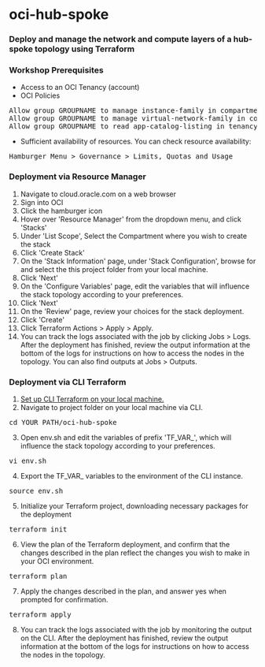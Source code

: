 # oci-hub-spoke
### Deploy and manage the network and compute layers of a hub-spoke topology using Terraform

### Workshop Prerequisites
- Access to an OCI Tenancy (account)
- OCI Policies
<pre>
Allow group GROUPNAME to manage instance-family in compartment COMPARTMENTNAME
Allow group GROUPNAME to manage virtual-network-family in compartment COMPARTMENTNAME
Allow group GROUPNAME to read app-catalog-listing in tenancy
</pre>
- Sufficient availability of resources. You can check resource availability:
<pre>
Hamburger Menu &gt Governance &gt Limits, Quotas and Usage
</pre>

### Deployment via Resource Manager
1. Navigate to cloud.oracle.com on a web browser
2. Sign into OCI
3. Click the hamburger icon
4. Hover over 'Resource Manager' from the dropdown menu, and click 'Stacks'
5. Under 'List Scope', Select the Compartment where you wish to create the stack
6. Click 'Create Stack'
7. On the 'Stack Information' page, under 'Stack Configuration', browse for and select the this project folder from your local machine.
8. Click 'Next'
9. On the 'Configure Variables' page, edit the variables that will influence the stack topology according to your preferences.
10. Click 'Next'
11. On the 'Review' page, review your choices for the stack deployment.
12. Click 'Create'
13. Click Terraform Actions > Apply > Apply.
14. You can track the logs associated with the job by clicking Jobs > Logs. After the deployment has finished, review the output information at the bottom of the logs for instructions on how to access the nodes in the topology. You can also find outputs at Jobs > Outputs.

### Deployment via CLI Terraform



1. [Set up CLI Terraform on your local machine.](https://docs.oracle.com/en-us/iaas/Content/API/SDKDocs/terraformgetstarted.htm) 
2. Navigate to project folder on your local machine via CLI.
<pre>
cd YOUR_PATH/oci-hub-spoke
</pre>
3. Open env.sh and edit the variables of prefix 'TF_VAR_', which will influence the stack topology according to your preferences.
<pre>
vi env.sh
</pre>
4. Export the TF_VAR_ variables to the environment of the CLI instance.
<pre>
source env.sh
</pre>
5. Initialize your Terraform project, downloading necessary packages for the deployment
<pre>
terraform init
</pre>
6. View the plan of the Terraform deployment, and confirm that the changes described in the plan reflect the changes you wish to make in your OCI environment.
<pre>
terraform plan
</pre>
7. Apply the changes described in the plan, and answer yes when prompted for confirmation.
<pre>
terraform apply
</pre>
8. You can track the logs associated with the job by monitoring the output on the CLI. After the deployment has finished, review the output information at the bottom of the logs for instructions on how to access the nodes in the topology.